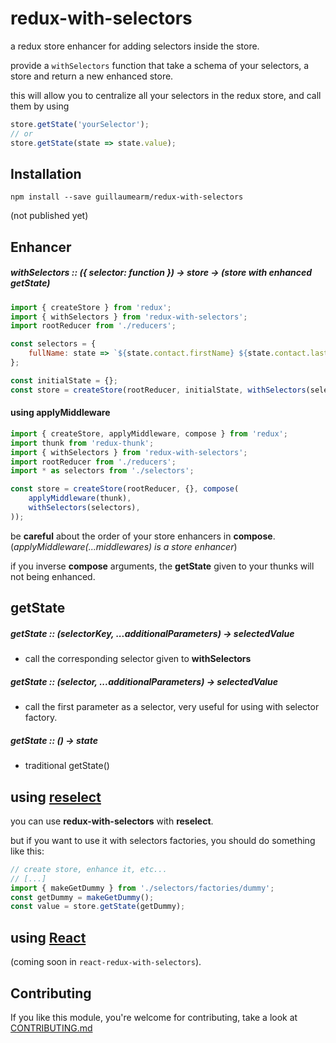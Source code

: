 # redux-with-selectors

a redux store enhancer for adding selectors inside the store.


provide a `withSelectors` function that take a schema of your selectors, a store and return a new enhanced store.

this will allow you to centralize all your selectors in the redux store, and call them by using
```js
store.getState('yourSelector');
// or
store.getState(state => state.value);
```

## Installation
```
npm install --save guillaumearm/redux-with-selectors
```
(not published yet)

## Enhancer

##### withSelectors :: ({ selector: function }) -> store -> (store with enhanced getState)

```js
import { createStore } from 'redux';
import { withSelectors } from 'redux-with-selectors';
import rootReducer from './reducers';

const selectors = {
    fullName: state => `${state.contact.firstName} ${state.contact.lastName}`;
};

const initialState = {};
const store = createStore(rootReducer, initialState, withSelectors(selectors));
```

#### using applyMiddleware
```js
import { createStore, applyMiddleware, compose } from 'redux';
import thunk from 'redux-thunk';
import { withSelectors } from 'redux-with-selectors';
import rootReducer from './reducers';
import * as selectors from './selectors';

const store = createStore(rootReducer, {}, compose(
    applyMiddleware(thunk),
    withSelectors(selectors),
));
```
be __careful__ about the order of your store enhancers in __compose__.
(_applyMiddleware(...middlewares) is a store enhancer_)

if you inverse __compose__ arguments, the __getState__ given to your thunks will not being enhanced.

## getState
##### getState :: (selectorKey, ...additionalParameters) -> selectedValue
- call the corresponding selector given to __withSelectors__

##### getState :: (selector, ...additionalParameters) -> selectedValue
- call the first parameter as a selector, very useful for using with selector factory.

##### getState :: () -> state
- traditional getState()

## using [reselect](https://github.com/reactjs/reselect)
you can use __redux-with-selectors__ with __reselect__.

but if you want to use it with selectors factories,
you should do something like this:
```js
// create store, enhance it, etc...
// [...]
import { makeGetDummy } from './selectors/factories/dummy';
const getDummy = makeGetDummy();
const value = store.getState(getDummy);
```

## using [React](https://facebook.github.io/react/)
(coming soon in `react-redux-with-selectors`).

## Contributing
If you like this module, you're welcome for contributing,
take a look at [CONTRIBUTING.md](https://github.com/guillaumearm/redux-with-selectors/blob/master/CONTRIBUTING.md)
